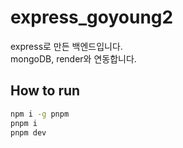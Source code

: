 # express_goyoung2

express로 만든 백엔드입니다.  
mongoDB, render와 연동합니다.

## How to run

```bash
npm i -g pnpm
pnpm i
pnpm dev
```
